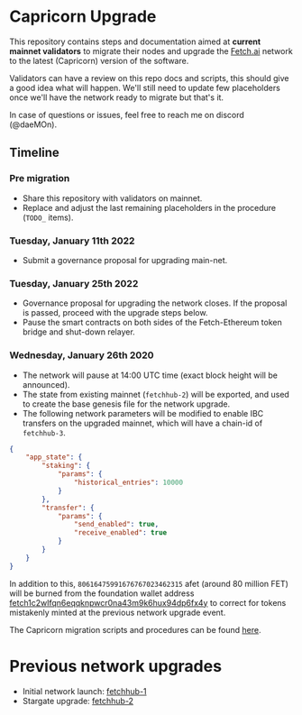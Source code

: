 # Capricorn Upgrade  

This repository contains steps and documentation aimed at **current mainnet validators** to migrate their nodes and upgrade the [Fetch.ai](https://fetch.ai) network to the latest (Capricorn) version of the software.

Validators can have a review on this repo docs and scripts, this should give a good idea what will happen. 
We'll still need to update few placeholders once we'll have the network ready to migrate but that's it.

In case of questions or issues, feel free to reach me on discord (@daeMOn).

## Timeline

### Pre migration

- Share this repository with validators on mainnet.
- Replace and adjust the last remaining placeholders in the procedure (`TODO_` items).

### Tuesday, January 11th 2022

- Submit a governance proposal for upgrading main-net.

### Tuesday, January 25th 2022

- Governance proposal for upgrading the network closes. If the proposal is passed, proceed with the upgrade steps below.
- Pause the smart contracts on both sides of the Fetch-Ethereum token bridge and shut-down relayer.

### Wednesday, January 26th 2020

- The network will pause at 14:00 UTC time (exact block height will be announced).
- The state from existing mainnet (`fetchhub-2`) will be exported, and used to create the base genesis file for the network upgrade.
- The following network parameters will be modified to enable IBC transfers on the upgraded mainnet, which will have a chain-id of `fetchhub-3`.

```json
{
    "app_state": {
        "staking": {
            "params": {
                "historical_entries": 10000
            }
        },
        "transfer": {
            "params": {
                "send_enabled": true,
                "receive_enabled": true
            }
        }
    }
}
```

In addition to this, `80616475991676767023462315` afet (around 80 million FET) will be burned from the foundation wallet address [fetch1c2wlfqn6eqqknpwcr0na43m9k6hux94dp6fx4y](https://explore-fetchhub.fetch.ai/account/fetch1c2wlfqn6eqqknpwcr0na43m9k6hux94dp6fx4y) to correct for tokens mistakenly minted at the previous network upgrade event.

The Capricorn migration scripts and procedures can be found [here](./fetchhub-3/).

# Previous network upgrades

- Initial network launch: [fetchhub-1](./archive/fetchhub-1)
- Stargate upgrade: [fetchhub-2](./archive/fetchhub-2)
